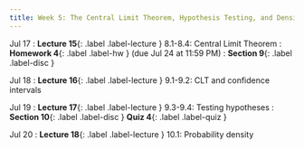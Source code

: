 ```yaml
---
title: Week 5: The Central Limit Theorem, Hypothesis Testing, and Densities
---
```


Jul 17
: **Lecture 15**{: .label .label-lecture } 8.1-8.4: Central Limit Theorem
: **Homework 4**{: .label .label-hw } (due Jul 24 at 11:59 PM)
: **Section 9**{: .label .label-disc }

Jul 18
: **Lecture 16**{: .label .label-lecture } 9.1-9.2: CLT and confidence intervals


Jul 19
: **Lecture 17**{: .label .label-lecture } 9.3-9.4: Testing hypotheses
: **Section 10**{: .label .label-disc } **Quiz 4**{: .label .label-quiz }

Jul 20
: **Lecture 18**{: .label .label-lecture } 10.1: Probability density
